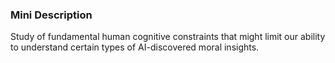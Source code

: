 ### Mini Description

Study of fundamental human cognitive constraints that might limit our ability to understand certain types of AI-discovered moral insights.
